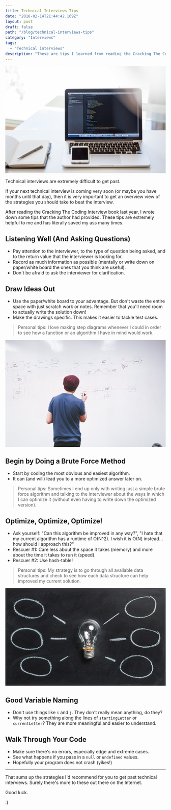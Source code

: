 ```yaml
---
title: Technical Interviews Tips
date: "2018-02-14T21:44:42.169Z"
layout: post
draft: false
path: "/blog/technical-interviews-tips"
category: "Interviews"
tags:
  - "Technical interviews"
description: "These are tips I learned from reading the Cracking The Coding Interview book. They are both for my own note-keeping and for your own benefit too!"
---
```


![Coding, Credit: Pexel](coding.jpeg)

Technical interviews are extremely difficult to get past.

If your next technical interview is coming very soon (or maybe you have months until that day), then it is very important to get an overview view of the strategies you should take to beat the interview.

After reading the Cracking The Coding Interview book last year, I wrote down some tips that the author had provided. These tips are extremely helpful to me and has literally saved my ass many times.

## Listening Well (And Asking Questions)

- Pay attention to the interviewer, to the type of question being asked, and to the return value that the interviewer is looking for.
- Record as much information as possible (mentally or write down on paper/white board the ones that you think are useful).
- Don't be afraid to ask the interviewer for clarification.

## Draw Ideas Out

- Use the paper/white board to your advantage. But don't waste the entire space with just scratch work or notes. Remember that you'll need room to actually write the solution down!
- Make the drawings specific. This makes it easier to tackle test cases.

> Personal tips: I love making step diagrams whenever I could in order to see how a function or an algorithm I have in mind would work.

![Whiteboard, credit: Pexel](whiteboard.jpg)

## Begin by Doing a Brute Force Method

- Start by coding the most obvious and easiest algorithm.
- It can (and will) lead you to a more optimized answer later on.

> Personal tips: Sometimes I end up only with writing just a simple brute force algorithm and talking to the interviewer about the ways in which I can optimize it (without even having to write down the optimized version).

## Optimize, Optimize, Optimize!

- Ask yourself: "Can this algorithm be improved in any way?", "I hate that my current algorithm has a runtime of O(N^2). I wish it is O(N) instead... how should I approach this?"
- Rescuer #1: Care less about the space it takes (memory) and more about the time it takes to run it (speed).
- Rescuer #2: Use hash-table!

> Personal tips: My strategy is to go through all available data structures and check to see how each data structure can help improved my current solution.

![Lightbuld, Pexels](lightbulb.jpeg)

## Good Variable Naming

- Don't use things like `i` and `j`. They don't really mean anything, do they?
- Why not try something along the lines of `startingLetter` or `currentLetter`? They are more meaningful and easier to understand.

## Walk Through Your Code

- Make sure there's no errors, especially edge and extreme cases.
- See what happens if you pass in a `null` or `undefined` values.
- Hopefully your program does not crash (yikes!)

---

That sums up the strategies I'd recommend for you to get past technical interviews. Surely there's more to these out there on the Internet.

Good luck.

:)
